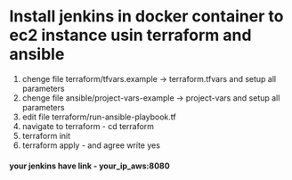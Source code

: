 # Install jenkins in docker container to ec2 instance usin terraform and ansible

1. chenge file terraform/tfvars.example -> terraform.tfvars and setup all parameters
2. chenge file ansible/project-vars-example -> project-vars and setup all parameters
3. edit file terraform/run-ansible-playbook.tf 
4. navigate to terraform - cd terraform
5. terraform init
6. terraform apply - and agree write yes

#### your jenkins have link - your_ip_aws:8080 